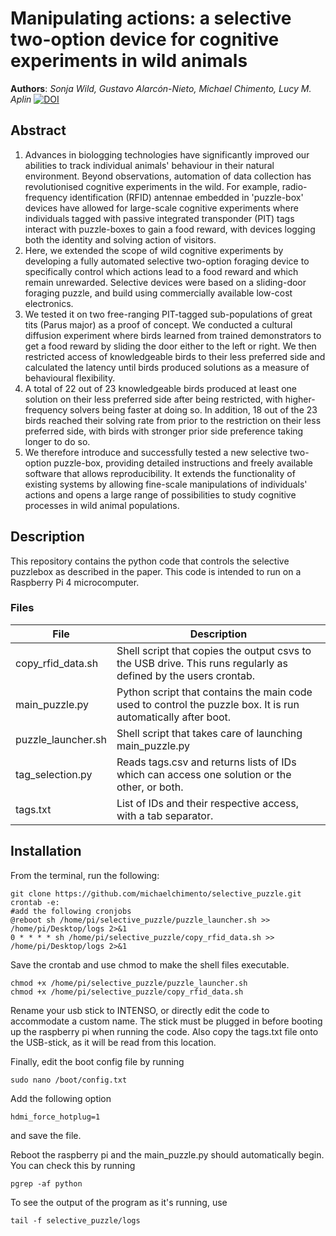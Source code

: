 # Manipulating actions: a selective two-option device for cognitive experiments in wild animals
**Authors**: *Sonja Wild, Gustavo Alarcón-Nieto, Michael Chimento, Lucy M. Aplin*
[![DOI](https://zenodo.org/badge/386905903.svg)](https://zenodo.org/badge/latestdoi/386905903)

## Abstract
1. Advances in biologging technologies have significantly improved our abilities to track individual animals' behaviour in their natural environment. Beyond observations, automation of data collection has revolutionised cognitive experiments in the wild. For example, radio-frequency identification (RFID) antennae embedded in 'puzzle-box' devices have allowed for large-scale cognitive experiments where individuals tagged with passive integrated transponder (PIT) tags interact with puzzle-boxes to gain a food reward, with devices logging both the identity and solving action of visitors.  
2. Here, we extended the scope of wild cognitive experiments by developing a fully automated selective two-option foraging device to specifically control which actions lead to a food reward and which remain unrewarded. Selective devices were based on a sliding-door foraging puzzle, and build using commercially available low-cost electronics.
3. We tested it on two free-ranging PIT-tagged sub-populations of great tits (Parus major) as a proof of concept. We conducted a cultural diffusion experiment where birds learned from trained demonstrators to get a food reward by sliding the door either to the left or right. We then restricted access of knowledgeable birds to their less preferred side and calculated the latency until birds produced solutions as a measure of behavioural flexibility.   
4. A total of 22 out of 23 knowledgeable birds produced at least one solution on their less preferred side after being restricted, with higher-frequency solvers being faster at doing so. In addition, 18 out of the 23 birds reached their solving rate from prior to the restriction on their less preferred side, with birds with stronger prior side preference taking longer to do so. 
5. We therefore introduce and successfully tested a new selective two-option puzzle-box, providing detailed instructions and freely available software that allows reproducibility. It extends the functionality of existing systems by allowing fine-scale manipulations of individuals' actions and opens a large range of possibilities to study cognitive processes in wild animal populations.

## Description
This repository contains the python code that controls the selective puzzlebox as described in the paper. This code is intended to run on a Raspberry Pi 4 microcomputer.

### Files
| File      | Description |
| --- | --- |
| copy_rfid_data.sh | Shell script that copies the output csvs to the USB drive. This runs regularly as defined by the users crontab. |
| main_puzzle.py | Python script that contains the main code used to control the puzzle box. It is run automatically after boot. |
| puzzle_launcher.sh | Shell script that takes care of launching main_puzzle.py |
| tag_selection.py | Reads tags.csv and returns lists of IDs which can access one solution or the other, or both. |
| tags.txt | List of IDs and their respective access, with a tab separator. |

## Installation
From the terminal, run the following:
```
git clone https://github.com/michaelchimento/selective_puzzle.git
crontab -e:
#add the following cronjobs
@reboot sh /home/pi/selective_puzzle/puzzle_launcher.sh >> /home/pi/Desktop/logs 2>&1
0 * * * * sh /home/pi/selective_puzzle/copy_rfid_data.sh >> /home/pi/Desktop/logs 2>&1
```
Save the crontab and use chmod to make the shell files executable.
```
chmod +x /home/pi/selective_puzzle/puzzle_launcher.sh
chmod +x /home/pi/selective_puzzle/copy_rfid_data.sh
```
Rename your usb stick to INTENSO, or directly edit the code to accommodate a custom name. The stick must be plugged in before booting up the raspberry pi when running the code. Also copy the tags.txt file onto the USB-stick, as it will be read from this location.

Finally, edit the boot config file by running
```
sudo nano /boot/config.txt
```
Add the following option
```
hdmi_force_hotplug=1
```
and save the file.

Reboot the raspberry pi and the main_puzzle.py should automatically begin. You can check this by running
```
pgrep -af python
```
To see the output of the program as it's running, use
```
tail -f selective_puzzle/logs
```

